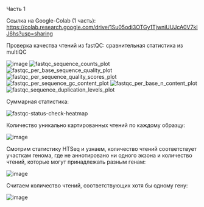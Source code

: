 Часть 1

Ссылка на Google-Colab (1 часть): https://colab.research.google.com/drive/1Su05odi3OTGy1TjwniUUJcA0V7kIJ6hs?usp=sharing

Проверка качества чтений из fastQC: сравнительная статистика из multiQC

![image](https://user-images.githubusercontent.com/93254228/143721942-0d4f9c74-1222-421b-9281-5b2d83a14667.png)
![fastqc_sequence_counts_plot](https://user-images.githubusercontent.com/93254228/143722062-756f847a-e5a5-407f-b66b-d774901ea828.png)
![fastqc_per_base_sequence_quality_plot](https://user-images.githubusercontent.com/93254228/143722076-c031d1d4-e5bb-491e-8c8f-e975abbba039.png)
![fastqc_per_sequence_quality_scores_plot](https://user-images.githubusercontent.com/93254228/143722081-88ffb686-bea0-4da1-83d7-8544ac8c7b2c.png)
![fastqc_per_sequence_gc_content_plot](https://user-images.githubusercontent.com/93254228/143722086-566ebd81-6102-4a4d-8190-0e0d1d3e2442.png)
![fastqc_per_base_n_content_plot](https://user-images.githubusercontent.com/93254228/143722090-8bb57ff3-4d0a-469b-b356-38b3316c2f03.png)
![fastqc_sequence_duplication_levels_plot](https://user-images.githubusercontent.com/93254228/143722102-2c780be9-424b-49df-8cf7-fe4a653e1480.png)

Суммарная статистика:

![fastqc-status-check-heatmap](https://user-images.githubusercontent.com/93254228/143722105-4f45e57b-950a-46e6-ac0c-ff717dd99466.png)

Количество уникально картированных чтений по каждому образцу:

![image](https://user-images.githubusercontent.com/93254228/143722266-f8c31506-0511-455a-8523-8e19b3f3dd57.png)

Смотрим статистику HTSeq и узнаем, количество чтений соответствует участкам генома, где не аннотировано ни одного экзона и количество чтений, которые могут принадлежать разным генам:

![image](https://user-images.githubusercontent.com/93254228/143722252-b12812b8-6cb7-4fac-9526-b53cabd807f2.png)

Считаем количество чтений, соответствующих хотя бы одному гену:

![image](https://user-images.githubusercontent.com/93254228/143722333-fdfb1388-680a-44df-9526-e0bd2e1395ee.png)

